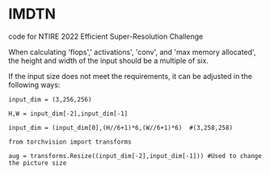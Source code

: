# IMDTN

code for NTIRE 2022 Efficient Super-Resolution Challenge

When calculating 'flops',' activations', 'conv', and 'max memory allocated', the height and width of the input should be a multiple of six.

If the input size does not meet the requirements, it can be adjusted in the following ways:

`input_dim = (3,256,256)`

`H,W = input_dim[-2],input_dim[-1]`

`input_dim = (input_dim[0],(H//6+1)*6,(W//6+1)*6)  #(3,258,258)`

`from torchvision import transforms`

`aug = transforms.Resize((input_dim[-2],input_dim[-1])) #Used to change the picture size` 
